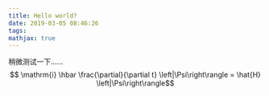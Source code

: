 ```yaml
---
title: Hello world?
date: 2019-03-05 08:46:26
tags:
mathjax: true
---
```


稍微测试一下……
$$ \mathrm{i} \hbar \frac{\partial}{\partial t} \left|\Psi\right\rangle = \hat{H} \left|\Psi\right\rangle$$
